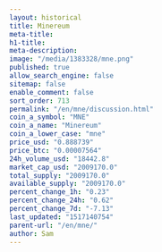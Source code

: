 ```yaml
---
layout: historical
title: Minereum
meta-title: 
h1-title: 
meta-description: 
image: "/media/1383328/mne.png"
published: true
allow_search_engine: false
sitemap: false
enable_comment: false
sort_order: 713
permalink: "/en/mne/discussion.html"
coin_a_symbol: "MNE"
coin_a_name: "Minereum"
coin_a_lower_case: "mne"
price_usd: "0.888739"
price_btc: "0.00007564"
24h_volume_usd: "18442.8"
market_cap_usd: "2009170.0"
total_supply: "2009170.0"
available_supply: "2009170.0"
percent_change_1h: "0.23"
percent_change_24h: "0.62"
percent_change_7d: "-7.13"
last_updated: "1517140754"
parent-url: "/en/mne/"
author: Sam
---
```


